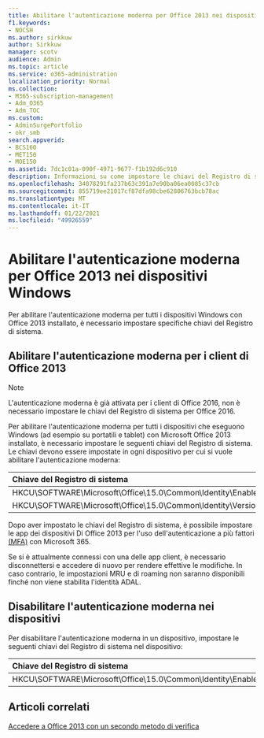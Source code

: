 ```yaml
---
title: Abilitare l'autenticazione moderna per Office 2013 nei dispositivi Windows
f1.keywords:
- NOCSH
ms.author: sirkkuw
author: Sirkkuw
manager: scotv
audience: Admin
ms.topic: article
ms.service: o365-administration
localization_priority: Normal
ms.collection:
- M365-subscription-management
- Adm_O365
- Adm_TOC
ms.custom:
- AdminSurgePortfolio
- okr_smb
search.appverid:
- BCS160
- MET150
- MOE150
ms.assetid: 7dc1c01a-090f-4971-9677-f1b192d6c910
description: Informazioni su come impostare le chiavi del Registro di sistema per abilitare l'autenticazione moderna per i dispositivi Microsoft Office 2013.
ms.openlocfilehash: 34078291fa237b63c391a7e90ba06ea0085c37cb
ms.sourcegitcommit: 855719ee21017cf87dfa98cbe62806763bcb78ac
ms.translationtype: MT
ms.contentlocale: it-IT
ms.lasthandoff: 01/22/2021
ms.locfileid: "49926559"
---
```

# <a name="enable-modern-authentication-for-office-2013-on-windows-devices"></a>Abilitare l'autenticazione moderna per Office 2013 nei dispositivi Windows

Per abilitare l'autenticazione moderna per tutti i dispositivi Windows con Office 2013 installato, è necessario impostare specifiche chiavi del Registro di sistema.
  
## <a name="enable-modern-authentication-for-office-2013-clients"></a>Abilitare l'autenticazione moderna per i client di Office 2013

> [!NOTE]
> L'autenticazione moderna è già attivata per i client di Office 2016, non è necessario impostare le chiavi del Registro di sistema per Office 2016. 
  
Per abilitare l'autenticazione moderna per tutti i dispositivi che eseguono Windows (ad esempio su portatili e tablet) con Microsoft Office 2013 installato, è necessario impostare le seguenti chiavi del Registro di sistema. Le chiavi devono essere impostate in ogni dispositivo per cui si vuole abilitare l'autenticazione moderna:
  
|**Chiave del Registro di sistema**|**Tipo**|**Valore** |
|:-------|:------:|--------:|
|HKCU\SOFTWARE\Microsoft\Office\15.0\Common\Identity\EnableADAL  |REG_DWORD  |1   |
|HKCU\SOFTWARE\Microsoft\Office\15.0\Common\Identity\Version |REG_DWORD |1  |
   
Dopo aver impostato le chiavi del Registro di sistema, è possibile impostare le app dei dispositivi Di Office 2013 per l'uso dell'autenticazione a più fattori [(MFA)](set-up-multi-factor-authentication.md) con Microsoft 365. 
  
Se si è attualmente connessi con una delle app client, è necessario disconnettersi e accedere di nuovo per rendere effettive le modifiche. In caso contrario, le impostazioni MRU e di roaming non saranno disponibili finché non viene stabilita l'identità ADAL.
  
## <a name="disable-modern-authentication-on-devices"></a>Disabilitare l'autenticazione moderna nei dispositivi

Per disabilitare l'autenticazione moderna in un dispositivo, impostare le seguenti chiavi del Registro di sistema nel dispositivo:
  
|**Chiave del Registro di sistema**|**Tipo**|**Valore**|
|:-------|:------:|--------:|
|HKCU\SOFTWARE\Microsoft\Office\15.0\Common\Identity\EnableADAL |REG_DWORD|0|
   
## <a name="related-articles"></a>Articoli correlati
[Accedere a Office 2013 con un secondo metodo di verifica](https://support.microsoft.com/office/2b856342-170a-438e-9a4f-3c092394d3cb)

  

